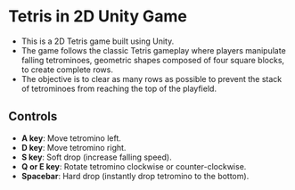 # Tetris in 2D Unity Game 
- This is a 2D Tetris game built using Unity. 
- The game follows the classic Tetris gameplay where players manipulate falling tetrominoes, geometric shapes composed of four square blocks, to create complete rows.
- The objective is to clear as many rows as possible to prevent the stack of tetrominoes from reaching the top of the playfield.
  
## Controls

- **A key**: Move tetromino left.
- **D key**: Move tetromino right.
- **S key**: Soft drop (increase falling speed).
- **Q or E key**: Rotate tetromino clockwise or counter-clockwise.
- **Spacebar**: Hard drop (instantly drop tetromino to the bottom).
